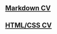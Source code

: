 ## [Markdown CV](https://alextufeng.github.io/rsschool-cv/cv)

## [HTML/CSS CV](https://alextufeng.github.io/myCVpage/mycv)